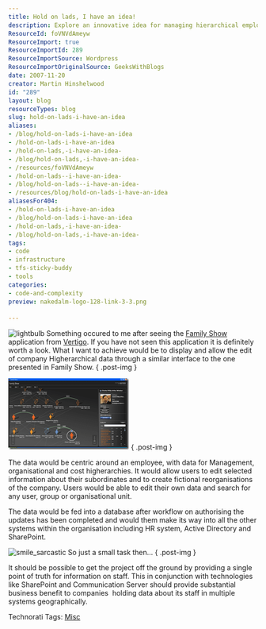 ```yaml
---
title: Hold on lads, I have an idea!
description: Explore an innovative idea for managing hierarchical employee data with a user-friendly interface, enhancing organizational efficiency and collaboration.
ResourceId: foVNVdAmeyw
ResourceImport: true
ResourceImportId: 289
ResourceImportSource: Wordpress
ResourceImportOriginalSource: GeeksWithBlogs
date: 2007-11-20
creator: Martin Hinshelwood
id: "289"
layout: blog
resourceTypes: blog
slug: hold-on-lads-i-have-an-idea
aliases:
- /blog/hold-on-lads-i-have-an-idea
- /hold-on-lads-i-have-an-idea
- /hold-on-lads,-i-have-an-idea-
- /blog/hold-on-lads,-i-have-an-idea-
- /resources/foVNVdAmeyw
- /hold-on-lads--i-have-an-idea-
- /blog/hold-on-lads--i-have-an-idea-
- /resources/blog/hold-on-lads-i-have-an-idea
aliasesFor404:
- /hold-on-lads-i-have-an-idea
- /blog/hold-on-lads-i-have-an-idea
- /hold-on-lads,-i-have-an-idea-
- /blog/hold-on-lads,-i-have-an-idea-
tags:
- code
- infrastructure
- tfs-sticky-buddy
- tools
categories:
- code-and-complexity
preview: nakedalm-logo-128-link-3-3.png

---
```

![lightbulb](images/lightbulb-2-2.gif) Something occured to me after seeing the [Family Show](http://www.vertigo.com/familyshow.aspx) application from [Vertigo](http://www.vertigo.com). If you have not seen this application it is definitely worth a look. What I want to achieve would be to display and allow the edit of company Higherarchical data through a similar interface to the one presented in Family Show.
{ .post-img }

[![image](images/HoldonladsIhaveanidea_C77C-image_thumb-1-1.png)](http://blog.hinshelwood.com/files/2011/05/GWB-WindowsLiveWriter-HoldonladsIhaveanidea_C77C-image_2.png)
{ .post-img }

The data would be centric around an employee, with data for Management, organisational and cost higherarchies. It would allow users to edit selected information about their subordinates and to create fictional reorganisations of the company. Users would be able to edit their own data and search for any user, group or organisational unit.

The data would be fed into a database after workflow on authorising the updates has been completed and would them make its way into all the other systems within the organisation including HR system, Active Directory and SharePoint.

![smile_sarcastic](images/smile_sarcastic-4-4.gif) So just a small task then...
{ .post-img }

It should be possible to get the project off the ground by providing a single point of truth for information on staff. This in conjunction with technologies like SharePoint and Communication Server should provide substantial business benefit to companies  holding data about its staff in multiple systems geographically.

Technorati Tags: [Misc](http://technorati.com/tags/Misc)
